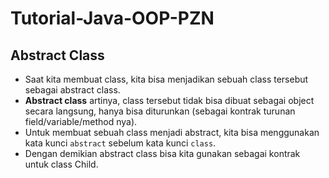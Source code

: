 # Tutorial-Java-OOP-PZN
## Abstract Class
* Saat kita membuat class, kita bisa menjadikan sebuah class tersebut sebagai abstract class.
* **Abstract class** artinya, class tersebut tidak bisa dibuat sebagai object secara langsung, hanya bisa diturunkan (sebagai kontrak turunan field/variable/method nya).
* Untuk membuat sebuah class menjadi abstract, kita bisa menggunakan kata kunci ```abstract``` sebelum kata kunci ```class```.
* Dengan demikian abstract class bisa kita gunakan sebagai kontrak untuk class Child.